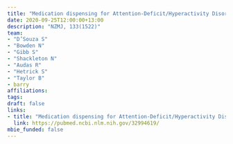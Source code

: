 ```yaml
---
title: "Medication dispensing for Attention-Deficit/Hyperactivity Disorder to New Zealand youth"
date: 2020-09-25T12:00:00+13:00
description: "NZMJ, 133(1522)"
team:
- "D’Souza S"
- "Bowden N"
- "Gibb S"
- "Shackleton N"
- "Audas R"
- "Hetrick S"
- "Taylor B"
- barry
affiliations:
tags:
draft: false
links:
- title: "Medication dispensing for Attention-Deficit/Hyperactivity Disorder to New Zealand youth"
  link: https://pubmed.ncbi.nlm.nih.gov/32994619/
mbie_funded: false
---
```

